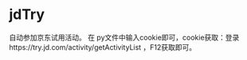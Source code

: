 # jdTry
自动参加京东试用活动。
在 py文件中输入cookie即可，cookie获取：登录https://try.jd.com/activity/getActivityList ，F12获取即可。
